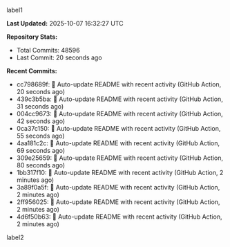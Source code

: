 
label1 
<!-- ACTIVITY_START -->
**Last Updated:** 2025-10-07 16:32:27 UTC

**Repository Stats:**
- Total Commits: 48596
- Last Commit: 20 seconds ago

**Recent Commits:**
- cc798689f: 🤖 Auto-update README with recent activity (GitHub Action, 20 seconds ago)
- 439c3b5ba: 🤖 Auto-update README with recent activity (GitHub Action, 31 seconds ago)
- 004cc9673: 🤖 Auto-update README with recent activity (GitHub Action, 42 seconds ago)
- 0ca37c150: 🤖 Auto-update README with recent activity (GitHub Action, 55 seconds ago)
- 4aa181c2c: 🤖 Auto-update README with recent activity (GitHub Action, 69 seconds ago)
- 309e25659: 🤖 Auto-update README with recent activity (GitHub Action, 80 seconds ago)
- 1bb317f10: 🤖 Auto-update README with recent activity (GitHub Action, 2 minutes ago)
- 3a89f0a5f: 🤖 Auto-update README with recent activity (GitHub Action, 2 minutes ago)
- 2ff956025: 🤖 Auto-update README with recent activity (GitHub Action, 2 minutes ago)
- 4d6f50b63: 🤖 Auto-update README with recent activity (GitHub Action, 2 minutes ago)
<!-- ACTIVITY_END -->

label2
